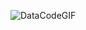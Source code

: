 ![DataCodeGIF](https://github.com/DOX69/Databricks_for_data_engineer/assets/163923520/237f2b18-05c0-4158-97d3-f2ba889dc38f)

